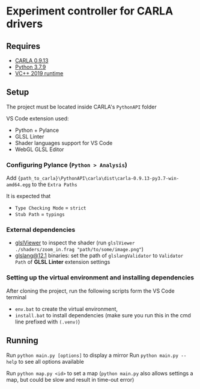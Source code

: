 # Experiment controller for CARLA drivers

## Requires

- [CARLA 0.9.13](https://github.com/carla-simulator/carla/releases/tag/0.9.13/)
- [Python 3.7.9](https://www.python.org/downloads/release/python-379/)
- [VC++ 2019 runtime](https://aka.ms/vs/17/release/vc_redist.x64.exe)

## Setup

The project must be located inside CARLA's `PythonAPI` folder

VS Code extension used:
- Python + Pylance
- GLSL Linter
- Shader languages support for VS Code
- WebGL GLSL Editor

### Configuring Pylance (`Python > Analysis`)

Add `{path_to_carla}\PythonAPI\carla\dist\carla-0.9.13-py3.7-win-amd64.egg` to the `Extra Paths`

It is expected that
- `Type Checking Mode` = `strict`
- `Stub Path` = `typings`

### External dependencies

- [glslViewer](https://github.com/patriciogonzalezvivo/glslViewer) to inspect the shader (run `glslViewer ./shaders/zoom_in.frag "path/to/some/image.png"`)
- [glslang@12.1](https://github.com/KhronosGroup/glslang) binaries: set the path of `glslangValidator` to `Validator Path` of __GLSL Linter__ extension settings

### Setting up the virtual environment and installing dependencies

After cloning the project, run the following scripts form the VS Code terminal
 - `env.bat` to create the virtual environment,
 - `install.bat` to install dependencies (make sure you run this in the cmd line prefixed with `(.venv)`)

## Running

Run `python main.py [options]` to display a mirror
Run `python main.py --help` to see all options available

Run `python map.py <id>` to set a map (`python main.py` also allows settings a map, but could be slow and result in time-out error)